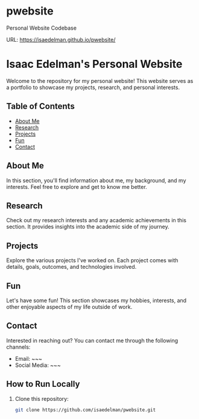 # pwebsite
Personal Website Codebase

URL: https://isaedelman.github.io/pwebsite/

# Isaac Edelman's Personal Website

Welcome to the repository for my personal website! This website serves as a portfolio to showcase my projects, research, and personal interests.

## Table of Contents

- [About Me](#about-me)
- [Research](#research)
- [Projects](#projects)
- [Fun](#fun)
- [Contact](#contact)

## About Me

In this section, you'll find information about me, my background, and my interests. Feel free to explore and get to know me better.

## Research

Check out my research interests and any academic achievements in this section. It provides insights into the academic side of my journey.

## Projects

Explore the various projects I've worked on. Each project comes with details, goals, outcomes, and technologies involved.

## Fun

Let's have some fun! This section showcases my hobbies, interests, and other enjoyable aspects of my life outside of work.

## Contact

Interested in reaching out? You can contact me through the following channels:

- Email: ~~~
- Social Media: ~~~

## How to Run Locally

1. Clone this repository:
   ```bash
   git clone https://github.com/isaedelman/pwebsite.git

